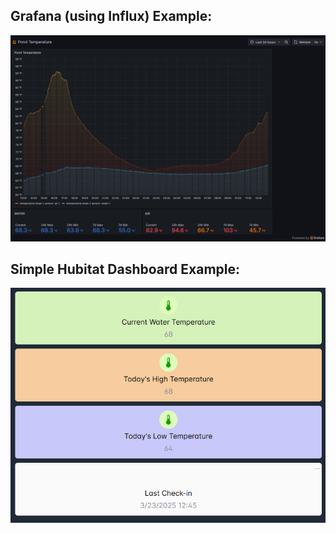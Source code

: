 ## Grafana (using Influx) Example:

![grafana example](temperature/grafana-example.png)


## Simple Hubitat Dashboard Example:

![hubitat example](temperature/hubitat-example.png)
